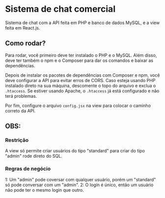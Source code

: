 # Sistema de chat comercial

Sistema de chat com a API feita em PHP e banco de dados MySQL, e a view feita em React.js.

## Como rodar?

Para rodar, você primeiro deve ter instalado o PHP e o MySQL. Além disso, deve ter também o npm e o Composer para dar os comandos e baixar as dependências.

Depois de instalar os pacotes de dependências com Composer e npm, você deve configurar a API para evitar erros de CORS. Caso esteja usando PHP instalado direto na sua máquina, descomente o topo do arquivo e exclua o `.htaccess`. Se estiver usando Apache, o `.htaccess` já está configurado e não terá problemas.

Por fim, configure o arquivo `config.jsx` na view para colocar o caminho correto da API.

## OBS:

### Restrição

A view só permite criar usuários do tipo "standard" para criar do tipo "admin" rode direto do SQL.

### Regras de negócio

1: Um "admin" pode coversar com qualquer usuário, porém um "standard" só pode conversar com um "admin".
2: O login é único, então um usuário não pode ter o mesmo login que outro.
